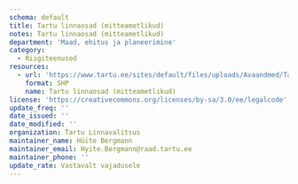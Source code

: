 ```yaml
---
schema: default
title: Tartu linnaosad (mitteametlikud)
notes: Tartu linnaosad (mitteametlikud)
department: 'Maad, ehitus ja planeerimine'
category:
  - Riigiteenused
resources:
  - url: 'https://www.tartu.ee/sites/default/files/uploads/Avaandmed/Tartu_LO.7z'
    format: SHP
    name: Tartu linnaosad (mitteametlikud)
license: 'https://creativecommons.org/licenses/by-sa/3.0/ee/legalcode'
update_freq: ''
date_issued: ''
date_modified: ''
organization: Tartu Linnavalitsus
maintainer_name: Hüite Bergmann
maintainer_email: Hyite.Bergmann@raad.tartu.ee
maintainer_phone: ''
update_rate: Vastavalt vajadusele
---
```

